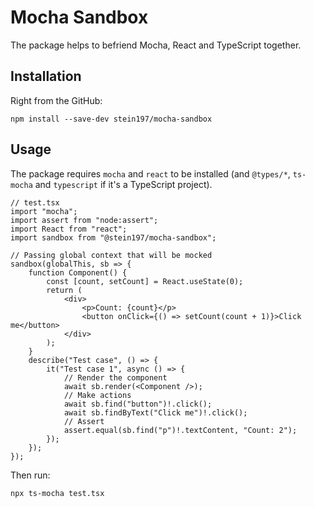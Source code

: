 # Mocha Sandbox
The package helps to befriend Mocha, React and TypeScript together.

## Installation
Right from the GitHub:
```
npm install --save-dev stein197/mocha-sandbox
```

## Usage
The package requires `mocha` and `react` to be installed (and `@types/*`, `ts-mocha` and `typescript` if it's a TypeScript project).
```tsx
// test.tsx
import "mocha";
import assert from "node:assert";
import React from "react";
import sandbox from "@stein197/mocha-sandbox";

// Passing global context that will be mocked
sandbox(globalThis, sb => {
	function Component() {
		const [count, setCount] = React.useState(0);
		return (
			<div>
				<p>Count: {count}</p>
				<button onClick={() => setCount(count + 1)}>Click me</button>
			</div>
		);
	}
	describe("Test case", () => {
		it("Test case 1", async () => {
			// Render the component
			await sb.render(<Component />);
			// Make actions
			await sb.find("button")!.click();
			await sb.findByText("Click me")!.click();
			// Assert
			assert.equal(sb.find("p")!.textContent, "Count: 2");
		});
	});
});
```

Then run:
```
npx ts-mocha test.tsx
```
